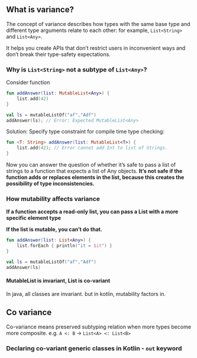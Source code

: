 

## What is variance?

The concept of variance describes how types with the same base type and different type arguments relate to each other: for example, `List<String>` and `List<Any>`.

It helps you create APIs that don’t restrict users in inconvenient ways and don’t break their type-safety expectations.


### Why is `List<String>` not a subtype of `List<Any>`?

Consider function 
```kt
fun addAnswer(list: MutableList<Any>) {
    list.add(42)
}

val ls = mutableListOf("af","Adf")
addAnswer(ls); // Error: Expected MutableList<Any>
```

Solution: Specify type constraint for compile time type checking:
```kt
fun <T: String> addAnswer(list: MutableList<T>) {
    list.add(42); // Error cannot add Int to list of Strings.
}
```

Now you can answer the question of whether it’s safe to pass a list of strings to a function that expects a list of Any objects. **It’s not safe if the function adds or replaces elements in the list, because this creates the possibility of type inconsistencies.**

### How mutability affects variance

**If a function accepts a read-only list, you can pass a List with a more specific element type**

**If the list is mutable, you can’t do that.**

```kt
fun addAnswer(list: List<Any>) {
    list.forEach { println("it = $it") }
}

val ls = mutableListOf("af","Adf")
addAnswer(ls)
```

#### MutableList is invariant, List is co-variant

In java, all classes are invariant. but in kotlin, mutability factors in.


## Co variance

Co-variance means preserved subtyping relation when more types become more composite.
e.g. `A <: B` -> `List<A> <: List<B>`

### Declaring co-variant generic classes in Kotlin - `out` keyword

